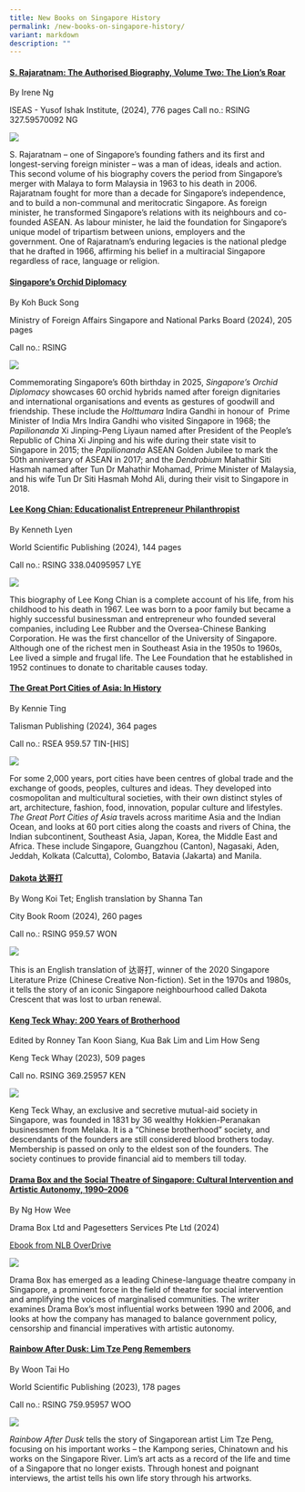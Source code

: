 ```yaml
---
title: New Books on Singapore History
permalink: /new-books-on-singapore-history/
variant: markdown
description: ""
---
```

#### **[S. Rajaratnam: The Authorised Biography, Volume Two: The Lion’s Roar](https://eservice.nlb.gov.sg/redir/itemdetails?bid=300059306)**
By Irene Ng 

ISEAS - Yusof Ishak Institute, (2024), 776 pages
Call no.: RSING 327.59570092 NG 
 
![](/images/Vol%2019%20Issue%204/New%20Books/chaptersonasia4.jpg)

S. Rajaratnam – one of Singapore’s founding fathers and its first and longest-serving foreign minister – was a man of ideas, ideals and action. This second volume of his biography covers the period from Singapore’s merger with Malaya to form Malaysia in 1963 to his death in 2006. Rajaratnam fought for more than a decade for Singapore’s independence, and to build a non-communal and meritocratic Singapore. As foreign minister, he transformed Singapore’s relations with its neighbours and co-founded ASEAN. As labour minister, he laid the foundation for Singapore’s unique model of tripartism between unions, employers and the government. One of Rajaratnam’s enduring legacies is the national pledge that he drafted in 1966, affirming his belief in a multiracial Singapore regardless of race, language or religion.



#### **[Singapore’s Orchid Diplomacy](https://eservice.nlb.gov.sg/redir/itemdetails?bid=3000039725)**
By Koh Buck Song

Ministry of Foreign Affairs Singapore and National Parks Board (2024), 205 pages

Call no.: RSING 


![](/images/Vol%2019%20Issue%204/New%20Books/chaptersonasia4.jpg)

 

Commemorating Singapore’s 60th birthday in 2025, _Singapore’s Orchid Diplomacy_ showcases 60 orchid hybrids named after foreign dignitaries and international organisations and events as gestures of goodwill and friendship. These include the _Holttumara_ Indira Gandhi in honour of  Prime Minister of India Mrs Indira Gandhi who visited Singapore in 1968; the _Papilionanda_ Xi Jinping-Peng Liyaun named after President of the People’s Republic of China Xi Jinping and his wife during their state visit to Singapore in 2015; the _Papilionanda_ ASEAN Golden Jubilee to mark the 50th anniversary of ASEAN in 2017; and the _Dendrobium_ Mahathir Siti Hasmah named after Tun Dr Mahathir Mohamad, Prime Minister of Malaysia, and his wife Tun Dr Siti Hasmah Mohd Ali, during their visit to Singapore in 2018.



#### **[Lee Kong Chian: Educationalist Entrepreneur Philanthropist](https://eservice.nlb.gov.sg/redir/itemdetails?bid=300062932)**
By Kenneth Lyen

World Scientific Publishing (2024), 144 pages

Call no.: RSING 338.04095957 LYE 



![](/images/Vol%2019%20Issue%204/New%20Books/chaptersonasia4.jpg)


This biography of Lee Kong Chian is a complete account of his life, from his childhood to his death in 1967. Lee was born to a poor family but became a highly successful businessman and entrepreneur who founded several companies, including Lee Rubber and the Oversea-Chinese Banking Corporation. He was the first chancellor of the University of Singapore. Although one of the richest men in Southeast Asia in the 1950s to 1960s, Lee lived a simple and frugal life. The Lee Foundation that he established in 1952 continues to donate to charitable causes today.



#### **[The Great Port Cities of Asia: In History](https://eservice.nlb.gov.sg/redir/itemdetails?bid=300037595)**
By Kennie Ting 

Talisman Publishing (2024), 364 pages

Call no.: RSEA 959.57 TIN-[HIS]



![](/images/Vol%2019%20Issue%204/New%20Books/chaptersonasia4.jpg)


For some 2,000 years, port cities have been centres of global trade and the exchange of goods, peoples, cultures and ideas. They developed into cosmopolitan and multicultural societies, with their own distinct styles of art, architecture, fashion, food, innovation, popular culture and lifestyles. _The Great Port Cities of Asia_ travels across maritime Asia and the Indian Ocean, and looks at 60 port cities along the coasts and rivers of China, the Indian subcontinent, Southeast Asia, Japan, Korea, the Middle East and Africa. These include Singapore, Guangzhou (Canton), Nagasaki, Aden, Jeddah, Kolkata (Calcutta), Colombo, Batavia (Jakarta) and Manila.



#### **[Dakota 达哥打 ](https://eservice.nlb.gov.sg/redir/itemdetails?bid=300045968)**
By Wong Koi Tet; English translation by Shanna Tan

City Book Room (2024), 260 pages

Call no.: RSING 959.57 WON  


![](/images/Vol%2019%20Issue%204/New%20Books/chaptersonasia4.jpg)


This is an English translation of 达哥打, winner of the 2020 Singapore Literature Prize (Chinese Creative Non-fiction). Set in the 1970s and 1980s, it tells the story of an iconic Singapore neighbourhood called Dakota Crescent that was lost to urban renewal.



#### **[Keng Teck Whay: 200 Years of Brotherhood ](https://eservice.nlb.gov.sg/redir/itemdetails?bid=300056090)**
Edited by Ronney Tan Koon Siang, Kua Bak Lim and Lim How Seng

Keng Teck Whay (2023), 509 pages

Call no. RSING 369.25957 KEN 


![](/images/Vol%2019%20Issue%204/New%20Books/chaptersonasia4.jpg)

 
Keng Teck Whay, an exclusive and secretive mutual-aid society in Singapore, was founded in 1831 by 36 wealthy Hokkien-Peranakan businessmen from Melaka. It is a “Chinese brotherhood” society, and descendants of the founders are still considered blood brothers today. Membership is passed on only to the eldest son of the founders. The society continues to provide financial aid to members till today.



#### **[Drama Box and the Social Theatre of Singapore: Cultural Intervention and Artistic Autonomy, 1990–2006](https://eservice.nlb.gov.sg/redir/itemdetails?bid=300060744)**

By Ng How Wee

Drama Box Ltd and Pagesetters Services Pte Ltd (2024)

[Ebook from NLB OverDrive](https://nlb.overdrive.com/media/10555679)


![](/images/Vol%2019%20Issue%204/New%20Books/chaptersonasia4.jpg)


Drama Box has emerged as a leading Chinese-language theatre company in Singapore, a prominent force in the field of theatre for social intervention and amplifying the voices of marginalised communities. The writer examines Drama Box’s most influential works between 1990 and 2006, and looks at how the company has managed to balance government policy, censorship and financial imperatives with artistic autonomy.



#### **[Rainbow After Dusk: Lim Tze Peng Remembers ](https://eservice.nlb.gov.sg/redir/itemdetails?bid=300062932)**

By Woon Tai Ho

World Scientific Publishing (2023), 178 pages

Call no.: RSING 759.95957 WOO



![](/images/Vol%2019%20Issue%204/New%20Books/chaptersonasia4.jpg)

_Rainbow After Dusk_ tells the story of Singaporean artist Lim Tze Peng, focusing on his important works – the Kampong series, Chinatown and his works on the Singapore River. Lim’s art acts as a record of the life and time of a Singapore that no longer exists. Through honest and poignant interviews, the artist tells his own life story through his artworks.